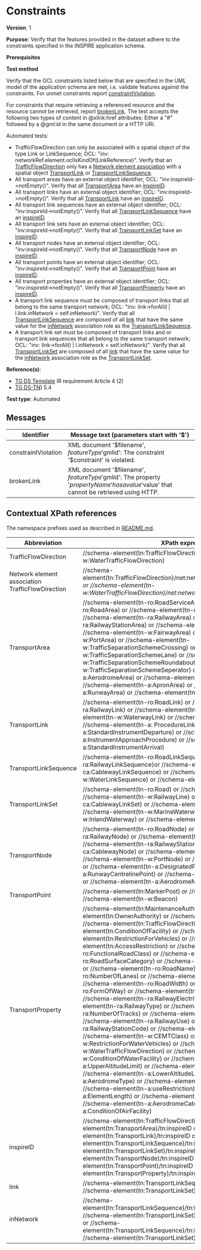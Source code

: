 # Constraints

**Version**: 1

**Purpose**: Verify that the features provided in the dataset adhere to the constraints specified in the INSPIRE application schema.

**Prerequisites**

**Test method**

Verify that the OCL constraints listed below that are specified in the UML model of the application schema are met, i.e. validate features against the constraints. For unmet constraints report [constraintViolation](#constraintViolation). 

For constraints that require retrieving a referenced resource and the resource cannot be retrieved, report [brokenLink](#brokenLink). The test accepts the following two types of content in @xlink:href attributes: Either a "#" followed by a @gml:id in the same document or a HTTP URI.

Automated tests:

* TrafficFlowDirection can only be associated with a spatial object of the type Link or LinkSequence; OCL: "inv: networkRef.element.oclIsKindOf(LinkReference)". Verify that an [TrafficFlowDirection](#TrafficFlowDirection) only has a [Network element association](#NetworkElement) with a spatial object [TransportLink](#TransportLink) or [TransportLinkSequence](#TransportLinkSequence).
* All transport areas have an external object identifier; OCL: "inv:inspireId->notEmpty()". Verify that all [TransportArea](#TransportArea) have an [inspireID](#inspireID).
* All transport links have an external object identifier; OCL: "inv:inspireId->notEmpty()". Verify that all [TransportLink](#TransportLink) have an [inspireID](#inspireID).
* All transport link sequences have an external object identifier; OCL: "inv:inspireId->notEmpty()". Verify that all [TransportLinkSequence](#TransportLinkSequence) have an [inspireID](#inspireID).
* All transport link sets have an external object identifier; OCL: "inv:inspireId->notEmpty()". Verify that all [TransportLinkSet](#TransportLinkSet) have an [inspireID](#inspireID).
* All transport nodes have an external object identifier; OCL: "inv:inspireId->notEmpty()". Verify that all [TransportNode](#TransportNode) have an [inspireID](#inspireID).
* All transport points have an external object identifier; OCL: "inv:inspireId->notEmpty()". Verify that all [TransportPoint](#TransportPoint) have an [inspireID](#inspireID).
* All transport properties have an external object identifier; OCL: "inv:inspireId->notEmpty()". Verify that all [TransportProperty](#TransportProperty) have an [inspireID](#inspireID).
* A transport link sequence must be composed of transport links that all belong to the same transport network; OCL: "inv: link->forAll(l | l.link.inNetwork = self.inNetwork)". Verify that all [TransportLinkSequence](#TransportLinkSequence) are composed of all [link](#link) that have the same value for the [inNetwork](#inNetwork) association role as the [TransportLinkSequence](#TransportLinkSequence).
* A transport link set must be composed of transport links and or transport link sequences that all belong to the same transport network; OCL: "inv: link->forAll(l | l.inNetwork = self.inNetwork)". Verify that all [TransportLinkSet](#TransportLinkSet) are composed of all [link](#link) that have the same value for the [inNetwork](#inNetwork) association role as the [TransportLinkSet](#TransportLinkSet).

**Reference(s)**: 

* [TG DS Template](http://inspire.ec.europa.eu/id/ats/data-tn/3.2/tn-as/README#ref_TG_DS_tmpl) IR requirement Article 4 (2)
* [TG DS-TN](http://inspire.ec.europa.eu/id/ats/data-tn/3.2/tn-as/README#ref_TG_DS_TN)) 5.4

**Test type**: Automated

## Messages

Identifier  |  Message text (parameters start with '$')
---------------------------------------------------------- | -------------------------------------------------------------------------
constraintViolation <a name="constraintViolation"/>  |  XML document '$filename', $featureType '$gmlid': The constraint '$constraint' is violated.
brokenLink <a name="brokenLink"/>  |  XML document '$filename', $featureType '$gmlid': The property '$propertyName' has a value '$value' that cannot be retrieved using HTTP.

## Contextual XPath references

The namespace prefixes used as described in [README.md](http://inspire.ec.europa.eu/id/ats/data-tn/3.2/tn-as/README#namespaces).

Abbreviation                                               |  XPath expression
---------------------------------------------------------- | -------------------------------------------------------------------------
TrafficFlowDirection <a name="TrafficFlowDirection"></a> 	| 	//schema-element(tn:TrafficFlowDirection) or //schema-element(tn-w:WaterTrafficFlowDirection)
Network element association TrafficFlowDirection <a name="NetworkElement"></a> 	| 	//schema-element(tn:TrafficFlowDirection)/net:networkRef/*/net:element/@xlink:href or //schema-element(tn-w:WaterTrafficFlowDirection)/net:networkRef/*/net:element/@xlink:href
TransportArea <a name="TransportArea"></a> 	| 	//schema-element(tn-ro:RoadServiceArea) or //schema-element(tn-ro:RoadArea) or //schema-element(tn-ro:VehicleTrafficArea) or //schema-element(tn-ra:RailwayArea) or //schema-element(tn-ra:RailwayStationArea) or //schema-element(tn-ra:RailwayYardArea) or //schema-element(tn-w:FairwayArea) or //schema-element(tn-w:PortArea) or //schema-element(tn-w:TrafficSeparationSchemeCrossing) or //schema-element(tn-w:TrafficSeparationSchemeLane) or //schema-element(tn-w:TrafficSeparationSchemeRoundabout) or //schema-element(tn-w:TrafficSeparationSchemeSeperator) or //schema-element(tn-a:AerodromeArea) or //schema-element(tn-a:AirspaceArea) or //schema-element(tn-a:ApronArea) or //schema-element(tn-a:RunwayArea) or //schema-element(tn-a:TaxiwayArea)
TransportLink <a name="TransportLink"></a> 	| 	//schema-element(tn-ro:RoadLink) or //schema-element(tn-ra:RailwayLink) or //schema-element(tn-ca:CablewayLink) or //schema-element(tn-w:WaterwayLink) or //schema-element(tn-a:AirRouteLink) or //schema-element(tn-a: ProcedureLink) or //schema-element(tn-a:StandardInstrumentDeparture) or //schema-element(tn-a:InstrumentApproachProcedure) or //schema-element(tn-a:StandardInstrumentArrival)
TransportLinkSequence <a name="TransportLinkSequence"></a> 	| 	//schema-element(tn-ro:RoadLinkSequence) or //schema-element(tn-ra:RailwayLinkSequence)or //schema-element(tn-ca:CablewayLinkSequence) or //schema-element(tn-w:WaterLinkSequence) or //schema-element(tn-a:AirLinkSequence)
TransportLinkSet <a name="TransportLinkSet"></a> 	| 	//schema-element(tn-ro:Road) or //schema-element(tn-ro:ERoad) or //schema-element(tn-w:RailwayLine) or //schema-element(tn-ca:CablewayLinkSet) or //schema-element(tn-w:FerryCrossing) or //schema-element(tn-w:MarineWaterway) or //schema-element(tn-w:InlandWaterway) or //schema-element(tn-a:AirRoute)
TransportNode <a name="TransportNode"></a> 	| 	//schema-element(tn-ro:RoadNode) or //schema-element(tn-ra:RailwayNode) or //schema-element(tn-ra:RailwayYardNode) or //schema-element(tn-ra:RailwayStationNode) or //schema-element(tn-ca:CablewayNode) or //schema-element(tn-w:WaterwayNode) or //schema-element(tn-w:PortNode) or //schema-element(tn-a:Navaid) or //schema-element(tn-a:DesignatedPoint) or //schema-element(tn-a:RunwayCentrelinePoint) or //schema-element(tn-a:TouchDownLiftOff) or //schema-element(tn-a:AerodromeNode)
TransportPoint <a name="TransportPoint"></a> 	| 	//schema-element(tn:MarkerPost) or //schema-element(tn-w:Buoy) or //schema-element(tn-w:Beacon)
TransportProperty <a name="TransportProperty"></a> 	| 	//schema-element(tn:MaintenanceAuthority) or //schema-element(tn:OwnerAuthority) or //schema-element(tn:VerticalPosition) or //schema-element(tn:TrafficFlowDirection) or //schema-element(tn:ConditionOfFacility) or //schema-element(tn:RestrictionForVehicles) or //schema-element(tn:AccessRestriction) or //schema-element(tn-ro:FunctionalRoadClass) or //schema-element(tn-ro:RoadSurfaceCategory) or //schema-element(tn-ro:RoadServiceType) or //schema-element(tn-ro:RoadName) or //schema-element(tn-ro:NumberOfLanes) or //schema-element(tn-ro:SpeedLimit) or //schema-element(tn-ro:RoadWidth) or //schema-element(tn-ro:FormOfWay) or //schema-element(tn-ra:NominalTrackGauge) or //schema-element(tn-ra:RailwayElectrification) or //schema-element(tn-ra:RailwayType) or //schema-element(tn-ra:NumberOfTracks) or //schema-element(tn-ra:DesignSpeed) or //schema-element(tn-ra:RailwayUse) or //schema-element(tn-ra:RailwayStationCode) or //schema-element(tn-w:FerryUse) or //schema-element(tn-w:CEMTClass) or //schema-element(tn-w:RestrictionForWaterVehicles) or //schema-element(tn-w:WaterTrafficFlowDirection) or //schema-element(tn-w:ConditionOfWaterFacility) or //schema-element(tn-a:UpperAltitudeLimit) or //schema-element(tn-a:FieldElevation) or //schema-element(tn-a:LowerAltitudeLimit) or //schema-element(tn-a:AerodromeType) or //schema-element(tn-a:SurfaceComposition) or //schema-element(tn-a:useRestriction) or //schema-element(tn-a:ElementLength) or //schema-element(tn-a:ElementWidth) or //schema-element(tn-a:AerodromeCategory) or //schema-element(tn-a:ConditionOfAirFacility)
inspireID <a name="inspireID"></a> 	| 	//schema-element(tn:TrafficFlowDirection)/tn:inspireID or //schema-element(tn:TransportArea)/tn:inspireID or //schema-element(tn:TransportLink)/tn:inspireID or //schema-element(tn:TransportLinkSequence)/tn:inspireID or //schema-element(tn:TransportLinkSet)/tn:inspireID or //schema-element(tn:TransportNode)/tn:inspireID or //schema-element(tn:TransportPoint)/tn:inspireID or //schema-element(tn:TransportProperty)/tn:inspireID
link <a name="link"></a> 	| 	//schema-element(tn:TransportLinkSequence)/tn:link/@href:xlink or //schema-element(tn:TransportLinkSet)/tn:link/@href:xlink
inNetwork <a name="inNetwork"></a> 	| 	//schema-element(tn:TransportLinkSequence)/tn:link/tn:inNetwork/@href:xlink or //schema-element(tn:TransportLinkSet)/tn:link/tn:inNetwork/@href:xlink or //schema-element(tn:TransportLinkSequence)/tn:inNetwork/@href:xlink or //schema-element(tn:TransportLinkSet)/tn:inNetwork/@href:xlink